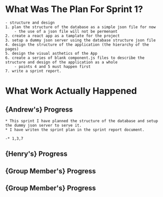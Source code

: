 # What Was The Plan For Sprint 1?
    - structure and design
    1. plan the structure of the database as a simple json file for now
        - the use of a json file will not be permenant
    2. create a react app as a tamplate for the project
    3. setup a dummy json server using the database structure json file
    4. design the structure of the application (the hierarchy of the pages)
    5. design the visual asthetics of the App
    6. create a series of blank component.js files to describe the structure and design of the application as a whole
        - points 4 and 5 must happen first
    7. write a sprint report.

# What Work Actually Happened
## {Andrew's} Progress
    * This sprint I have planned the structure of the database and setup the dummy json server to serve it.
    * I have writen the sprint plan in the sprint report document.

    -* 1,3,7
    
## {Henry's} Progress
## {Group Member's} Progress
## {Group Member's} Progress
